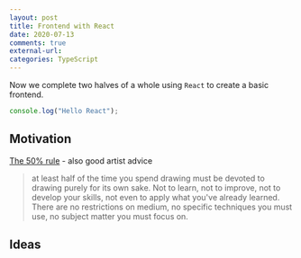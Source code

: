 ```yaml
---
layout: post
title: Frontend with React
date: 2020-07-13
comments: true
external-url:
categories: TypeScript
---
```


Now we complete two halves of a whole using `React` to create a basic frontend.

```ts
console.log("Hello React");
```

## Motivation

[The 50% rule](https://drawabox.com/lesson/0/2/50percent) - also good artist advice

> at least half of the time you spend drawing must be devoted to drawing purely for its own sake. Not to learn, not to improve, not to develop your skills, not even to apply what you've already learned. There are no restrictions on medium, no specific techniques you must use, no subject matter you must focus on.

## Ideas